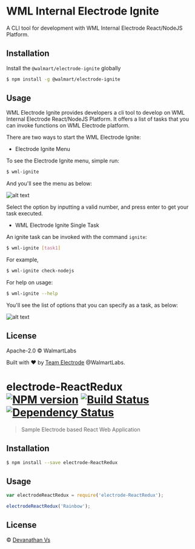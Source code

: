 # WML Internal Electrode Ignite

A CLI tool for development with WML Internal Electrode React/NodeJS Platform.

## Installation

Install the `@walmart/electrode-ignite` globally

```bash
$ npm install -g @walmart/electrode-ignite
```

## Usage

WML Electrode Ignite provides developers a cli tool to develop on WML Internal Electrode React/NodeJS Platform. It offers a list of tasks that you can invoke functions on WML Electrode platform.

There are two ways to start the WML Electrode Ignite:

- Electrode Ignite Menu

To see the Electrode Ignite menu, simple run:

```bash
$ wml-ignite
```

And you'll see the menu as below:

![alt text](./images/ignite-menu.png)

Select the option by inputting a valid number, and press enter to get your task executed.

- WML Electrode Ignite Single Task

An ignite task can be invoked with the command `ignite`:

```bash
$ wml-ignite [task1]
```

For example,

```bash
$ wml-ignite check-nodejs
```

For help on usage:

```bash
$ wml-ignite --help
```

You'll see the list of options that you can specify as a task, as below:

![alt text](./images/ignite-help.png)

## License

Apache-2.0 © WalmartLabs

Built with :heart: by [Team Electrode](https://github.com/orgs/electrode-io/people) @WalmartLabs.


# electrode-ReactRedux [![NPM version][npm-image]][npm-url] [![Build Status][travis-image]][travis-url] [![Dependency Status][daviddm-image]][daviddm-url]
> Sample Electrode based React Web Application

## Installation

```sh
$ npm install --save electrode-ReactRedux
```

## Usage

```js
var electrodeReactRedux = require('electrode-ReactRedux');

electrodeReactRedux('Rainbow');
```
## License

 © [Devanathan Vs]()


[npm-image]: https://badge.fury.io/js/electrode-ReactRedux.svg
[npm-url]: https://npmjs.org/package/electrode-ReactRedux
[travis-image]: https://travis-ci.org//electrode-ReactRedux.svg?branch=master
[travis-url]: https://travis-ci.org//electrode-ReactRedux
[daviddm-image]: https://david-dm.org//electrode-ReactRedux.svg?theme=shields.io
[daviddm-url]: https://david-dm.org//electrode-ReactRedux
